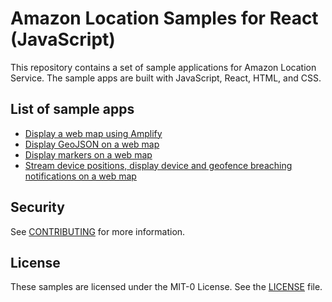 # Amazon Location Samples for React (JavaScript)

This repository contains a set of sample applications for Amazon Location Service. The sample apps are built with JavaScript, React, HTML, and CSS.

## List of sample apps

- [Display a web map using Amplify](map-with-amplify/)
- [Display GeoJSON on a web map](map-with-geojson/)
- [Display markers on a web map](map-with-markers/)
- [Stream device positions, display device and geofence breaching notifications on a web map](tracking-data-streaming/)

## Security

See [CONTRIBUTING](CONTRIBUTING.md#security-issue-notifications) for more information.

## License

These samples are licensed under the MIT-0 License. See the [LICENSE](LICENSE) file.
